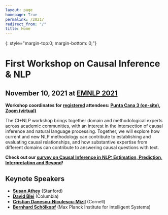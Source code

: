 ```yaml
---
layout: page
homepage: True
permalink: /2021/
redirect_from: "/"
title: Home
---
```


{: style="margin-top:0; margin-bottom: 0;"}
# First Workshop on Causal Inference & NLP

## November 10, 2021 at [EMNLP 2021](https://2021.emnlp.org/)

**Workshop coordinates for [registered](https://2021.emnlp.org/registration) attendees: [Punta Cana 3 (on-site)](https://drive.google.com/file/d/1LZ26fqj2J8Y1Ex3Kkm_inU6jg_ylCfPG/view), [Zoom (virtual)](https://underline.io/events/192/sessions?eventSessionId=7852)**

The CI+NLP workshop brings together domain and methodological experts
across academic communities, with an interest in the intersection of causal
inference and natural language processing. Together, we will explore how current and new NLP methodology
can contribute to establishing and evaluating causal relationships, and how
substantive expertise from different domains can contribute to answering causal
questions with text.

**Check out our [survey on Causal Inference in NLP: Estimation, Prediction, Interpretation and Beyond](https://arxiv.org/abs/2109.00725)!**

## Keynote Speakers

   * **[Susan Athey](https://athey.people.stanford.edu/)** (Stanford)
   * **[David Blei](http://www.cs.columbia.edu/~blei/)** (Columbia)
   * **[Cristian Danescu-Niculescu-Mizil](http://www.cs.cornell.edu/~cristian/)** (Cornell)
   * **[Bernhard Schölkopf](https://www.is.mpg.de/~bs)** (Max Planck Institute for Intelligent Systems) 
 
